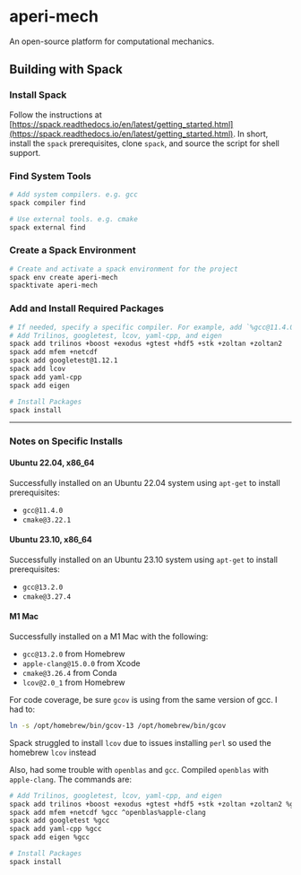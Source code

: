 # aperi-mech

An open-source platform for computational mechanics.

## Building with Spack

### Install Spack

Follow the instructions at [https://spack.readthedocs.io/en/latest/getting_started.html](https://spack.readthedocs.io/en/latest/getting_started.html). In short, install the `spack` prerequisites, clone `spack`, and source the script for shell support.

### Find System Tools

```bash
# Add system compilers. e.g. gcc
spack compiler find

# Use external tools. e.g. cmake
spack external find
```

### Create a Spack Environment

```bash
# Create and activate a spack environment for the project
spack env create aperi-mech
spacktivate aperi-mech
```

### Add and Install Required Packages

```bash
# If needed, specify a specific compiler. For example, add `%gcc@11.4.0` at the end of the `spack add` commands
# Add Trilinos, googletest, lcov, yaml-cpp, and eigen
spack add trilinos +boost +exodus +gtest +hdf5 +stk +zoltan +zoltan2
spack add mfem +netcdf
spack add googletest@1.12.1
spack add lcov
spack add yaml-cpp
spack add eigen

# Install Packages
spack install
```

---

### Notes on Specific Installs

#### Ubuntu 22.04, x86_64

Successfully installed on an Ubuntu 22.04 system using `apt-get` to install prerequisites:

- `gcc@11.4.0`
- `cmake@3.22.1`

#### Ubuntu 23.10, x86_64

Successfully installed on an Ubuntu 23.10 system using `apt-get` to install prerequisites:

- `gcc@13.2.0`
- `cmake@3.27.4`

#### M1 Mac

Successfully installed on a M1 Mac with the following:

- `gcc@13.2.0` from Homebrew
- `apple-clang@15.0.0` from Xcode
- `cmake@3.26.4` from Conda
- `lcov@2.0_1` from Homebrew

For code coverage, be sure `gcov` is using from the same version of gcc. I had to:

```bash
ln -s /opt/homebrew/bin/gcov-13 /opt/homebrew/bin/gcov
```

Spack struggled to install `lcov` due to issues installing `perl` so used the homebrew `lcov` instead

Also, had some trouble with `openblas` and `gcc`. Compiled `openblas` with `apple-clang`. The commands are:

```bash
# Add Trilinos, googletest, lcov, yaml-cpp, and eigen
spack add trilinos +boost +exodus +gtest +hdf5 +stk +zoltan +zoltan2 %gcc ^openblas%apple-clang
spack add mfem +netcdf %gcc ^openblas%apple-clang
spack add googletest %gcc
spack add yaml-cpp %gcc
spack add eigen %gcc

# Install Packages
spack install
```
